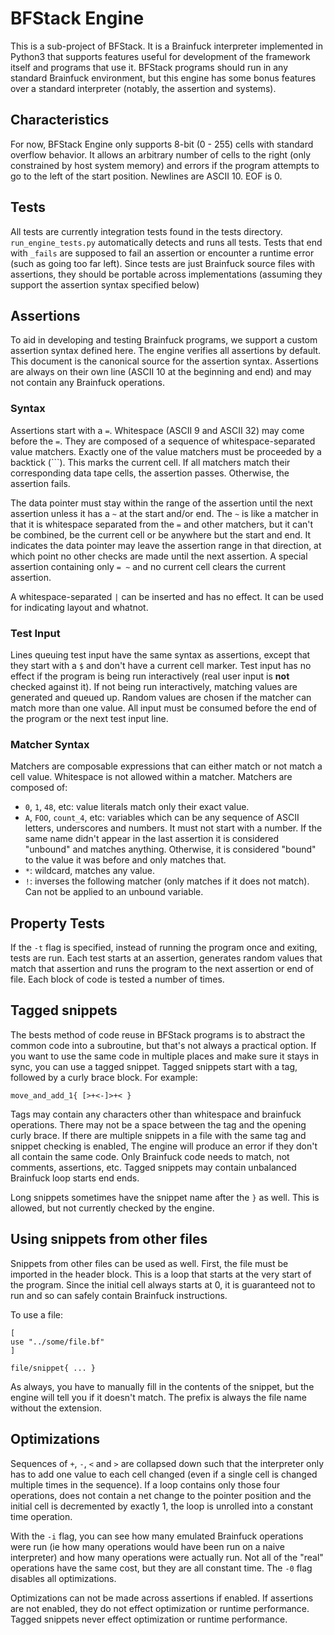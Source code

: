 # BFStack Engine
This is a sub-project of BFStack. It is a Brainfuck interpreter implemented in Python3 that supports features useful for development of the framework itself and programs that use it. BFStack programs should run in any standard Brainfuck environment, but this engine has some bonus features over a standard interpreter (notably, the assertion and systems).

## Characteristics
For now, BFStack Engine only supports 8-bit (0 - 255) cells with standard overflow behavior. It allows an arbitrary number of cells to the right (only constrained by host system memory) and errors if the program attempts to go to the left of the start position. Newlines are ASCII 10. EOF is 0.

## Tests
All tests are currently integration tests found in the tests directory. `run_engine_tests.py` automatically detects and runs all tests. Tests that end with `_fails` are supposed to fail an assertion or encounter a runtime error (such as going too far left). Since tests are just Brainfuck source files with assertions, they should be portable across implementations (assuming they support the assertion syntax specified below)

## Assertions
To aid in developing and testing Brainfuck programs, we support a custom assertion syntax defined here. The engine verifies all assertions by default. This document is the canonical source for the assertion syntax. Assertions are always on their own line (ASCII 10 at the beginning and end) and may not contain any Brainfuck operations.

### Syntax
Assertions start with a `=`. Whitespace (ASCII 9 and ASCII 32) may come before the `=`. They are composed of a sequence of whitespace-separated value matchers. Exactly one of the value matchers must be proceeded by a backtick (`\``). This marks the current cell. If all matchers match their corresponding data tape cells, the assertion passes. Otherwise, the assertion fails.

The data pointer must stay within the range of the assertion until the next assertion unless it has a `~` at the start and/or end. The `~` is like a matcher in that it is whitespace separated from the `=` and other matchers, but it can't be combined, be the current cell or be anywhere but the start and end. It indicates the data pointer may leave the assertion range in that direction, at which point no other checks are made until the next assertion. A special assertion containing only `= ~` and no current cell clears the current assertion.

A whitespace-separated `|` can be inserted and has no effect. It can be used for indicating layout and whatnot.

### Test Input
Lines queuing test input have the same syntax as assertions, except that they start with a `$` and don't have a current cell marker. Test input has no effect if the program is being run interactively (real user input is __not__ checked against it). If not being run interactively, matching values are generated and queued up. Random values are chosen if the matcher can match more than one value. All input must be consumed before the end of the program or the next test input line.

### Matcher Syntax
Matchers are composable expressions that can either match or not match a cell value. Whitespace is not allowed within a matcher. Matchers are composed of:
- `0`, `1`, `48`, etc: value literals match only their exact value.
- `A`, `FOO`, `count_4`, etc: variables which can be any sequence of ASCII letters, underscores and numbers. It must not start with a number. If the same name didn't appear in the last assertion it is considered "unbound" and matches anything. Otherwise, it is considered "bound" to the value it was before and only matches that.
- `*`: wildcard, matches any value.
- `!`: inverses the following matcher (only matches if it does not match). Can not be applied to an unbound variable.

## Property Tests
If the `-t` flag is specified, instead of running the program once and exiting, tests are run. Each test starts at an assertion, generates random values that match that assertion and runs the program to the next assertion or end of file. Each block of code is tested a number of times.

## Tagged snippets
The bests method of code reuse in BFStack programs is to abstract the common code into a subroutine, but that's not always a practical option. If you want to use the same code in multiple places and make sure it stays in sync, you can use a tagged snippet. Tagged snippets start with a tag, followed by a curly brace block. For example:
```brainfuck
move_and_add_1{ [>+<-]>+< }
```
Tags may contain any characters other than whitespace and brainfuck operations. There may not be a space between the tag and the opening curly brace. If there are multiple snippets in a file with the same tag and snippet checking is enabled, The engine will produce an error if they don't all contain the same code. Only Brainfuck code needs to match, not comments, assertions, etc. Tagged snippets may contain unbalanced Brainfuck loop starts end ends.

Long snippets sometimes have the snippet name after the `}` as well. This is allowed, but not currently checked by the engine.

## Using snippets from other files
Snippets from other files can be used as well. First, the file must be imported in the header block. This is a loop that starts at the very start of the program. Since the initial cell always starts at 0, it is guaranteed not to run and so can safely contain Brainfuck instructions.

To use a file:
```brainfuck
[
use "../some/file.bf"
]

file/snippet{ ... }
```
As always, you have to manually fill in the contents of the snippet, but the engine will tell you if it doesn't match. The prefix is always the file name without the extension.

## Optimizations
Sequences of `+`, `-`, `<` and `>` are collapsed down such that the interpreter only has to add one value to each cell changed (even if a single cell is changed multiple times in the sequence). If a loop contains only those four operations, does not contain a net change to the pointer position and the initial cell is decremented by exactly 1, the loop is unrolled into a constant time operation.

With the `-i` flag, you can see how many emulated Brainfuck operations were run (ie how many operations would have been run on a naive interpreter) and how many operations were actually run. Not all of the "real" operations have the same cost, but they are all constant time. The `-0` flag disables all optimizations.

Optimizations can not be made across assertions if enabled. If assertions are not enabled, they do not effect optimization or runtime performance. Tagged snippets never effect optimization or runtime performance.
